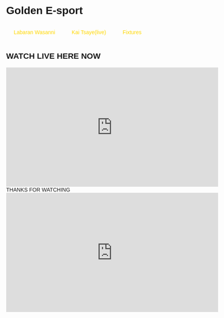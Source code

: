 <!DOCTYPE html>
<html lang="en">
<head>
  <meta charset="UTF-8">
  <meta name="viewport" content="width=device-width, initial-scale=1.0">
  <title>Golden-e-sport</title>
  <style>
    body { margin: 0; font-family: Arial; }
    }
   .navbar {
      display: flex;
      background-color: #f2f2f2;
      overflow-x: auto;
      white-space: nowrap;
    }
     .navbar a {
      display: inline-block;
      color: GoLD;
      padding: 14px 20px;
      text-decoration: none;
    }
    .navbar a:hover {
      background-color: black;
    }
  </style>
</head>
<body>
    <h1>Golden E-sport</h1>
  </header><div class="navbar">
    <div class="main navbar"></div> <!-- -->
    <a href="https://golden-lab-bit.github.io/Labaran-wasanni/">Labaran Wasanni</a>
    <a href="#">Kai Tsaye(live)</a>
    <a href="https://golden-lab-bit.github.io/labaran-wasanni-fixtures/">Fixtures</a>
 </div>
 <h2>WATCH LIVE HERE NOW</h2>
  <iframe width="560" height="315" src="https://www.youtube.com/embed/ysO2aV1JLCs?si=yugVC79pivmlTBRG" title="YouTube video player" frameborder="0" allow="accelerometer; autoplay; clipboard-write; encrypted-media; gyroscope; picture-in-picture; web-share" referrerpolicy="strict-origin-when-cross-origin" allowfullscreen></iframe> 
  <footer>THANKS FOR WATCHING</footer>
 <iframe width="560" height="315" src="https://www.youtube.com/embed/ysO2aV1JLCs?si=yugVC79pivmlTBRG" title="YouTube video player" frameborder="0" allow="accelerometer; autoplay; clipboard-write; encrypted-media; gyroscope; picture-in-picture; web-share" referrerpolicy="strict-origin-when-cross-origin" allowfullscreen></iframe>
